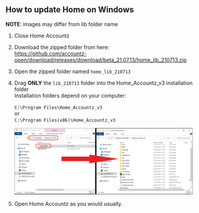 ## How to update Home on Windows

**NOTE**: images may differ from lib folder name

1. Close Home Accountz
2. Download the zipped folder from here:    
   <https://github.com/accountz-open/download/releases/download/beta_21.07.13/home_lib_210713.zip>   
3. Open the zipped folder named `home_lib_210713`
4. Drag **ONLY** the `lib_210713` folder into the Home_Accountz_v3 installation folder    
   Installation folders depend on your computer:    
  
   `C:\Program Files\Home_Accountz_v3`  
    or   
    `C:\Program Files(x86)\Home_Accountz_v3`  
     
    ![haz update lib windows](haz-update-lib-win.jpg)

5. Open Home Accountz as you would usually.

